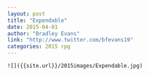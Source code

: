 ```yaml
---
layout: post
title: "Expendable"
date: 2015-04-01
author: "Bradley Evans"
link: "http://www.twitter.com/bfevans19"
categories: 2015 rpg
---
```

```
![]({{site.url}}/2015images/Expendable.jpg)
```
